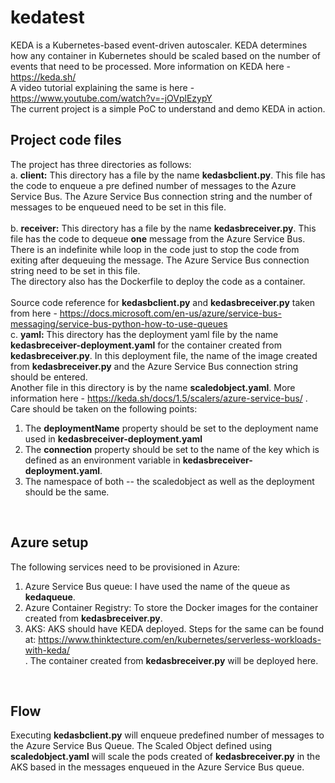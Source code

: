 # kedatest
KEDA is a Kubernetes-based event-driven autoscaler. KEDA determines how any container in Kubernetes should be scaled based on the number of events that need to be processed. More information on KEDA here - https://keda.sh/ <br />
A video tutorial explaining the same is here - https://www.youtube.com/watch?v=-jOVplEzypY <br />
The current project is a simple PoC to understand and demo KEDA in action.

## Project code files
The project has three directories as follows: <br />
a. **client:** This directory has a file by the name **kedasbclient.py**. This file has the code to enqueue a pre defined number of messages to the Azure Service Bus. The Azure Service Bus connection string and the number of messages to be enqueued need to be set in this file. <br />
<br />
b. **receiver:** This directory has a file by the name **kedasbreceiver.py**. This file has the code to dequeue **one** message from the Azure Service Bus. There is an indefinite while loop in the code just to stop the code from exiting after dequeuing the message. The Azure Service Bus connection string need to be set in this file. <br /> 
The directory also has the Dockerfile to deploy the code as a container. <br />
<br />
Source code reference for **kedasbclient.py** and **kedasbreceiver.py** taken from here - https://docs.microsoft.com/en-us/azure/service-bus-messaging/service-bus-python-how-to-use-queues
<br />
c. **yaml:** This directory has the deployment yaml file by the name **kedasbreceiver-deployment.yaml** for the container created from **kedasbreceiver.py**. In this deployment file, the name of the image created from **kedasbreceiver.py** and the Azure Service Bus connection string should be entered. <br />
Another file in this directory is by the name **scaledobject.yaml**. More information here - https://keda.sh/docs/1.5/scalers/azure-service-bus/ . Care should be taken on the following points: <br />
1. The **deploymentName** property should be set to the deployment name used in **kedasbreceiver-deployment.yaml** <br />
2. The **connection** property should be set to the name of the key which is defined as an environment variable in **kedasbreceiver-deployment.yaml**. <br />
3. The namespace of both -- the scaledobject as well as the deployment should be the same. <br />
<br />

## Azure setup
The following services need to be provisioned in Azure: <br />
1. Azure Service Bus queue: I have used the name of the queue as **kedaqueue**. <br />
2. Azure Container Registry: To store the Docker images for the container created from **kedasbreceiver.py**. <br />
3. AKS: AKS should have KEDA deployed. Steps for the same can be found at: https://www.thinktecture.com/en/kubernetes/serverless-workloads-with-keda/ <br /> . The container created from **kedasbreceiver.py** will be deployed here. <br />
<br />

## Flow
Executing **kedasbclient.py** will enqueue predefined number of messages to the Azure Service Bus Queue. The Scaled Object defined using **scaledobject.yaml** will scale the pods created of **kedasbreceiver.py** in the AKS based in the messages enqueued in the Azure Service Bus queue. 


  

